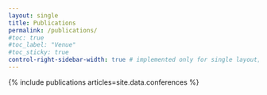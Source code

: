 ```yaml
---
layout: single
title: Publications
permalink: /publications/
#toc: true
#toc_label: "Venue"
#toc_sticky: true
control-right-sidebar-width: true # implemented only for single layout; use $right-sidebar-real-width in variables.scss
---
```

<!---
My colleagues and I have published our works in various top-tier journals and conferences. Please visit my [Google Scholar](https://scholar.google.com/citations?user=jPfEvuQAAAAJ) page for the complete list of publications.
-->



{% include publications articles=site.data.conferences %}




